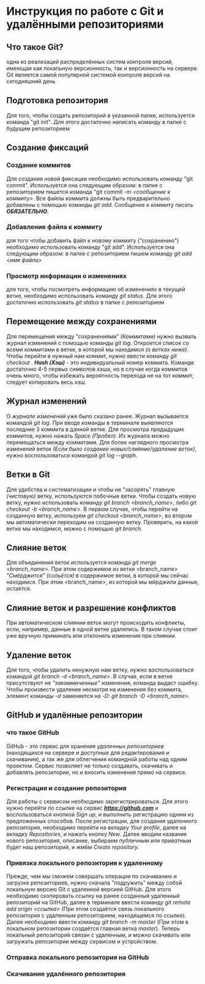 # Инструкция по работе с Git и удалёнными репозиториями

## Что такое Git?

одна из реализаций распределённых систем контроля версий, имеющая как локальную версионность, так и версионность на сервере. Git является самой популярной системой контроля версий на сегодняшний день

## Подготовка репозитория
Для того, чтобы создать репозиторий в указанной папке, используется команда "git init". Для этого достаточно написать команду в папке с будущим репозиторием

## Создание фиксаций

### Создание коммитов

Для создания новой фиксации необходимо использовать команду "git commit". Используется она следующим образом: в папке с репозиторием пишется команда "git commit -m *<сообщение к коммиту>*. Все файлы коммита должны быть предварительно добавлены с помощью команды  *git add*. Сообщение к коммиту писать ***ОБЯЗАТЕЛЬНО***.

### Добавление файла к коммиту
для того чтобы добавить файл к новому коммиту ("сохранению") необходимо использовать команду "git add". Используется она следующим образом: в папке с репозиторием пишем команду *git add <имя файла>*

### Просмотр информации о изменениях

для того, чтобы посмотреть информацию об изменениях в текущей ветке, необходимо использовать команду *git status*. Для этого достаточно использовать *git status* в папке с репозиторием

## Перемещение между сохранениями

Для перемещения между "сохранениями" _(Коммитами)_ нужно вызвать журнал изменений с помощью команды *git log*. Откроется список со всеми коммитами в ветке, в которой мы находимся *(о ветках ниже)*. Чтобы перейти в нужный нам коммит, нужно ввести команду *git checkout <hash>*. __*Hash (Хэш)*__ - это индивидуальный номер коммита. Команде достаточно 4-5 первых символов хэша, но в случае когда коммитов очень много, чтобы избежать вероятность перехода не на тот коммит, следует копировать весь хэш.

## Журнал изменений

О *журнале изменений* уже было сказано ранее. Журнал вызывается командой *git log*. При вводе команды в терминале выявляются последние 3 коммита в данной ветке. Для просмотра предыдущих коммитов, нужно нажать *Space (Пробел)*. Из журнала можно перемещаться между коммитами. Для более наглядного просмотра изменений веток *(Если было создание новых/слияние/удаление веток)*, нужно воспользоваться командой *git log --graph*.

## Ветки в Git

Для удобства и систематизации и чтобы не "засорять" главную *(чистовую)* ветку, используются побочные ветки. Чтобы создать новую ветку, нужно использовать команду *git branch <branch_name>*, либо *git checkout -b <branch_name>*. В первом случае, чтобы перейти на созданную ветку, используем *git checkout <branch_name>*, во втором мы автоматически переходим на созданную ветку. Проверить, на какой ветке мы находимся, можно с помощью *git branch*.

## Слияние веток

Для объединения веток используется команда *git merge <branch_name>*. При этом содержимое из ветки <branch_name> *"Смёрджится" (сольётся)* в содержимое ветки, в которой мы сейчас находимся. При этом <branch_name>, из которой мы мёрджили данные, остаётся.

## Слияние веток и разрешение конфликтов

При автоматическом слиянии веток могут происходить конфликты, если, например, данные в одной ветке удалялись. В таком случае стоит уже вручную приминать или отклонять изменения при слиянии.

## Удаление веток

Для того, чтобы удалить ненужную нам ветку, нужно воспользоваться командой *git branch -d <branch_name>*. В случае, если в ветке присутствуют не *"закоммиченные"* изменения, команда выдаст ошибку. Чтобы произвести удаление несмотря на изменения без коммита, элемент команды *-d* заменяется на *-D*: *git branch -D <branch_name>*.

## GitHub и удалённые репозитории

### что такое GitHub

GitHub - это сервис для хранения *удаленных репозиториев* (находящихся на сервере и доступные для редактирования и скачивания), а так же для облегчения командной работы над одним проектом. Сервис позволяет не только создавать, скачивать и добавлять репозитории, но и вносить изменения прямо на сервисе.

### Регистрация и создание репозитория

Для работы с сервисом необходимо зарегистрироваться. Для этого нужно перейти по ссылке на сервис __*https://github.com*__ и воспользоваться кнопкой *Sign up*, и выполнить регистрацию одним из предложенных способов. После регистрации, для создания удаленного репозитория, необходимо перейти на вкладку *Your profile*, далее на вкладку *Repositories*, и нажать кнопку *New*. Далее вводим название нового репозитория, описание, выбираем *публичным или приватным* будет наш репозиторий, и жмём *Create repository*. 

### Привязка локального репозитория к удаленному

Прежде, чем мы сможем совершать операции по скачиванию и загрузке репозиториев, нужно сначала "подружить" между собой локальную версию Git с удаленной версией GitHub. Для этого необходимо скопировать ссылку на ранее созданный удаленный репозиторий на GitHub, далее в терминале ввести команду *git remote add origin <ссылка>* (При этом создаётся связь локального репозитория с удаленным репозиторием, находящемся по ссылке). Далее необходимо ввести команду *git branch -m master* (При этом в локальном репозитории создаётся главная ветка *master*). Теперь локальный репозиторий связан с удаленным, и можно скачивать или загружать репозитории между сервисом и устройством.

### Отправка локального репозитория на GitHub

### Скачивание удалённого репозитория